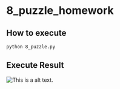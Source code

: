 # 8_puzzle_homework
## How to execute
    python 8_puzzle.py
## Execute Result
![This is a alt text.](/sample.png "This is a sample image.")
